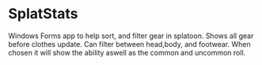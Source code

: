# SplatStats
Windows Forms app to help sort, and filter gear in splatoon.
Shows all gear before clothes update. Can filter between head,body, and footwear.
When chosen it will show the ability aswell as the common and uncommon roll.
